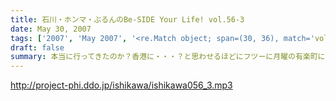 ```yaml
---
title: 石川・ホンマ・ぶるんのBe-SIDE Your Life! vol.56-3
date: May 30, 2007
tags: ['2007', 'May 2007', '<re.Match object; span=(30, 36), match='vol.56'>']
draft: false
summary: 本当に行ってきたのか？香港に・・・？と思わせるほどにフツーに月曜の有楽町に登場したお三方・・・香港での模様はかなり鮮明？な映像で押さえてあるので、「何かの機会」には公開する予定です。↑しっかりとした映像でした！「何かの機会」・・・現在企画鋭意進行中ですからオタノシミニ！おやおや〜〜？おみやげ＆講演会？のお知らせもあります。最後まで聴いてね〜〜。NAMAE
---
```


http://project-phi.ddo.jp/ishikawa/ishikawa056_3.mp3

